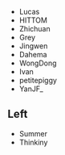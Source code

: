 - Lucas
- HITTOM
- Zhichuan
- Grey
- Jingwen
- Dahema
- WongDong
- Ivan
- petitepiggy
- YanJF_

## Left
- Summer
- Thinkiny
